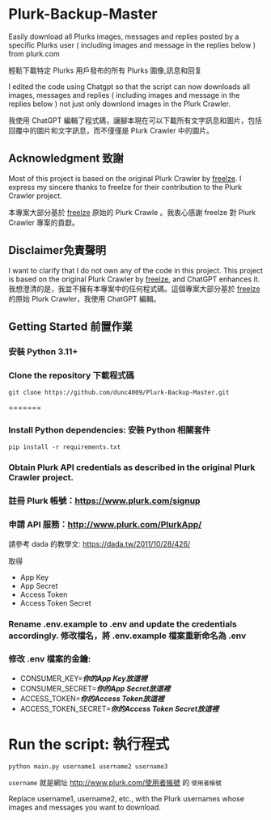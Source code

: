 # Plurk-Backup-Master

Easily download all Plurks images, messages and replies posted by a specific Plurks user ( including images and message in the replies below ) from plurk.com

輕鬆下載特定 Plurks 用戶發布的所有 Plurks 圖像,訊息和回复

I edited the code using Chatgpt so that the script can now downloads all images, messages and replies  ( including images and message in the replies below ) not just only downlond images in the Plurk Crawler.

我使用 ChatGPT 編輯了程式碼，讓腳本現在可以下載所有文字訊息和圖片，包括回覆中的圖片和文字訊息，而不僅僅是 Plurk Crawler 中的圖片。

## Acknowledgment 致謝

Most of this project is based on the original Plurk Crawler by [freelze](https://github.com/freelze). I express my sincere thanks to freelze for their contribution to the Plurk Crawler project.

本專案大部分基於  [freelze](https://github.com/freelze) 原始的 Plurk Crawle 。我衷心感謝 freelze 對 Plurk Crawler 專案的貢獻。 

## Disclaimer免責聲明
I want to clarify that I do not own any of the code in this project. This project is based on the original Plurk Crawler by [freelze](https://github.com/freelze), and ChatGPT enhances it.
我想澄清的是，我並不擁有本專案中的任何程式碼。這個專案大部分基於 [freelze](https://github.com/freelze) 的原始 Plurk Crawler，我使用 ChatGPT 編輯。

## Getting Started 前置作業 

### 安裝 Python 3.11+
### Clone the repository 下載程式碼
    
    git clone https://github.com/dunc4009/Plurk-Backup-Master.git
=======

### Install Python dependencies: 安裝 Python 相關套件    
    pip install -r requirements.txt

### Obtain Plurk API credentials as described in the original Plurk Crawler project. 

### 註冊 Plurk 帳號：https://www.plurk.com/signup 

### 申請 API 服務：http://www.plurk.com/PlurkApp/ 

  請參考 dada 的教學文: https://dada.tw/2011/10/28/426/ 

  取得
+   App Key
+   App Secret 
+   Access Token  
+   Access Token Secret
    
### Rename .env.example to .env and update the credentials accordingly. 修改檔名，將 .env.example 檔案重新命名為 .env

### 修改 .env 檔案的金鑰:

+ CONSUMER_KEY=***你的App Key放這裡***
+ CONSUMER_SECRET=***你的App Secret放這裡***
+ ACCESS_TOKEN=***你的Access Token放這裡***
+ ACCESS_TOKEN_SECRET=***你的Access Token Secret放這裡***


# Run the script: 執行程式
    python main.py username1 username2 username3

`username` 就是網址 http://www.plurk.com/使用者帳號 的 `使用者帳號`

Replace username1, username2, etc., with the Plurk usernames whose images and messages you want to download.
